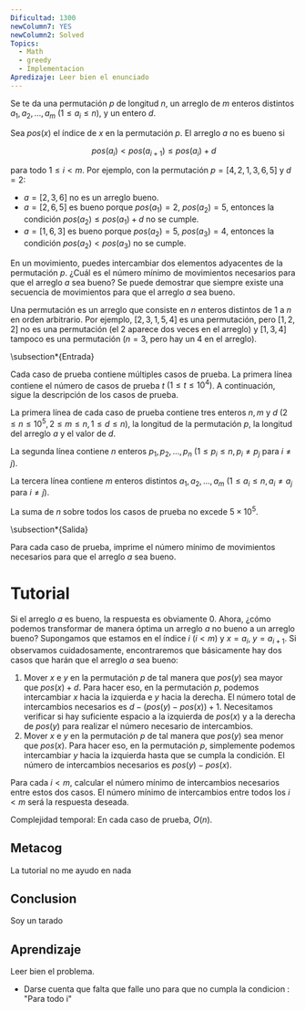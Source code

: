 ```yaml
---
Dificultad: 1300
newColumn7: YES
newColumn2: Solved
Topics:
  - Math
  - greedy
  - Implementacion
Apredizaje: Leer bien el enunciado
---
```


Se te da una permutación $p$ de longitud $n$, un arreglo de $m$ enteros distintos $a_1, a_2, \ldots, a_m$ $(1 \leq a_i \leq n)$, y un entero $d$.

Sea $pos(x)$ el índice de $x$ en la permutación $p$. El arreglo $a$ no es bueno si

$$
pos(a_i) < pos(a_{i+1}) \leq pos(a_i) + d
$$  

para todo $1 \leq i < m$. Por ejemplo, con la permutación $p = [4, 2, 1, 3, 6, 5]$ y $d = 2$:

- $a = [2, 3, 6]$ no es un arreglo bueno.
- $a = [2, 6, 5]$ es bueno porque $pos(a_1) = 2$, $pos(a_2) = 5$, entonces la condición $pos(a_2) \leq pos(a_1) + d$ no se cumple.
- $a = [1, 6, 3]$ es bueno porque $pos(a_2) = 5$, $pos(a_3) = 4$, entonces la condición $pos(a_2) < pos(a_3)$ no se cumple.

En un movimiento, puedes intercambiar dos elementos adyacentes de la permutación $p$. ¿Cuál es el número mínimo de movimientos necesarios para que el arreglo $a$ sea bueno? Se puede demostrar que siempre existe una secuencia de movimientos para que el arreglo $a$ sea bueno.

Una permutación es un arreglo que consiste en $n$ enteros distintos de 1 a $n$ en orden arbitrario. Por ejemplo, $[2, 3, 1, 5, 4]$ es una permutación, pero $[1, 2, 2]$ no es una permutación (el 2 aparece dos veces en el arreglo) y $[1, 3, 4]$ tampoco es una permutación ($n = 3$, pero hay un 4 en el arreglo).

\subsection*{Entrada}

Cada caso de prueba contiene múltiples casos de prueba. La primera línea contiene el número de casos de prueba $t$ $(1 \leq t \leq 10^4)$. A continuación, sigue la descripción de los casos de prueba.

La primera línea de cada caso de prueba contiene tres enteros $n, m$ y $d$ $(2 \leq n \leq 10^5, 2 \leq m \leq n, 1 \leq d \leq n)$, la longitud de la permutación $p$, la longitud del arreglo $a$ y el valor de $d$.

La segunda línea contiene $n$ enteros $p_1, p_2, \ldots, p_n$ $(1 \leq p_i \leq n, p_i \neq p_j$ para $i \neq j)$.

La tercera línea contiene $m$ enteros distintos $a_1, a_2, \ldots, a_m$ $(1 \leq a_i \leq n, a_i \neq a_j$ para $i \neq j)$.

La suma de $n$ sobre todos los casos de prueba no excede $5 \times 10^5$.

\subsection*{Salida}

Para cada caso de prueba, imprime el número mínimo de movimientos necesarios para que el arreglo $a$ sea bueno.
# Tutorial
Si el arreglo $a$ es bueno, la respuesta es obviamente 0. Ahora, ¿cómo podemos transformar de manera óptima un arreglo $a$ no bueno a un arreglo bueno? Supongamos que estamos en el índice $i$ ($i < m$) y $x = a_i$, $y = a_{i+1}$. Si observamos cuidadosamente, encontraremos que básicamente hay dos casos que harán que el arreglo $a$ sea bueno:

1. Mover $x$ e $y$ en la permutación $p$ de tal manera que $pos(y)$ sea mayor que $pos(x) + d$. Para hacer eso, en la permutación $p$, podemos intercambiar $x$ hacia la izquierda e $y$ hacia la derecha. El número total de intercambios necesarios es $d - (pos(y) - pos(x)) + 1$. Necesitamos verificar si hay suficiente espacio a la izquierda de $pos(x)$ y a la derecha de $pos(y)$ para realizar el número necesario de intercambios.
2. Mover $x$ e $y$ en la permutación $p$ de tal manera que $pos(y)$ sea menor que $pos(x)$. Para hacer eso, en la permutación $p$, simplemente podemos intercambiar $y$ hacia la izquierda hasta que se cumpla la condición. El número de intercambios necesarios es $pos(y) - pos(x)$.

Para cada $i < m$, calcular el número mínimo de intercambios necesarios entre estos dos casos. El número mínimo de intercambios entre todos los $i < m$ será la respuesta deseada.

Complejidad temporal: En cada caso de prueba, $O(n)$.

## Metacog
La tutorial no me ayudo en nada
## Conclusion
Soy un tarado
## Aprendizaje
Leer bien el problema.
- Darse cuenta que falta que falle uno para que no cumpla la condicion : "Para todo i"




